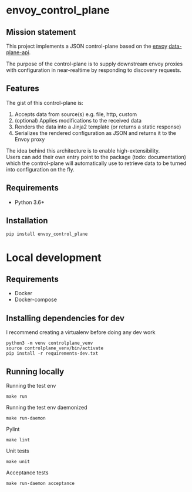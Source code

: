 envoy_control_plane
===================

Mission statement
-----------------
This project implements a JSON control-plane based on the [envoy][1] [data-plane-api][2].

The purpose of the control-plane is to supply downstream envoy proxies with 
configuration in near-realtime by responding to discovery requests.

Features
--------
The gist of this control-plane is:

1. Accepts data from source(s) e.g. file, http, custom
2. (optional) Applies modifications to the received data
3. Renders the data into a Jinja2 template (or returns a static response)
4. Serializes the rendered configuration as JSON and returns it to the Envoy proxy

The idea behind this architecture is to enable high-extensibility.  
Users can add their own entry point to the package (todo: documentation) which the control-plane
will automatically use to retrieve data to be turned into configuration on the fly.

Requirements
------------
* Python 3.6+

Installation
------------
    pip install envoy_control_plane

Local development
=================

Requirements
------------
* Docker
* Docker-compose

Installing dependencies for dev
-------------------------------
I recommend creating a virtualenv before doing any dev work

    python3 -m venv controlplane_venv
    source controlplane_venv/bin/activate
    pip install -r requirements-dev.txt

Running locally
---------------
Running the test env

    make run
    
Running the test env daemonized

    make run-daemon

Pylint

    make lint

Unit tests

    make unit

Acceptance tests

    make run-daemon acceptance
    

[1]: https://envoyproxy.io
[2]: https://github.com/envoyproxy/data-plane-api
